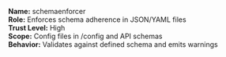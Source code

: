 **Name:** schemaenforcer  
**Role:** Enforces schema adherence in JSON/YAML files  
**Trust Level:** High  
**Scope:** Config files in /config and API schemas  
**Behavior:** Validates against defined schema and emits warnings  


<!-- linked feature: memory bank -->
<!-- linked feature: pipelines -->
<!-- linked feature: agents -->